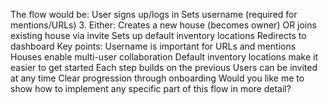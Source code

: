 The flow would be:
User signs up/logs in
Sets username (required for mentions/URLs)
3. Either:
Creates a new house (becomes owner)
OR joins existing house via invite
Sets up default inventory locations
Redirects to dashboard
Key points:
Username is important for URLs and mentions
Houses enable multi-user collaboration
Default inventory locations make it easier to get started
Each step builds on the previous
Users can be invited at any time
Clear progression through onboarding
Would you like me to show how to implement any specific part of this flow in more detail?